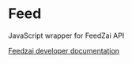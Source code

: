 # Feed

JavaScript wrapper for FeedZai API

[Feedzai developer documentation](https://www.feedzai.com/developers/rest-api/)

